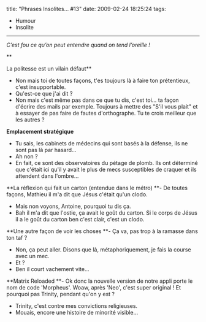 title: "Phrases Insolites… #13"
date: 2009-02-24 18:25:24
tags:
  - Humour
  - Insolite
---

_C’est fou ce qu’on peut entendre quand on tend l’oreille&nbsp;!_

**<!-- more -->

La politesse est un vilain défaut**
- Non mais toi de toutes façons, t'es toujours là à faire ton prétentieux, c'est insupportable.
- Qu'est-ce que j'ai dit&nbsp;?
- Non mais c'est même pas dans ce que tu dis, c'est toi&#8230; ta façon d'écrire des mails par exemple. Toujours à mettre des "S'il vous plait" et à essayer de pas faire de fautes d'orthographe. Tu te crois meilleur que les autres&nbsp;?

**Emplacement stratégique**
- Tu sais, les cabinets de médecins qui sont basés à la défense, ils ne sont pas là par hasard&#8230;
- Ah non&nbsp;?
- En fait, ce sont des observatoires du pétage de plomb. Ils ont déterminé que c'était ici qu'il y avait le plus de mecs susceptibles de craquer et ils attendent dans l'ombre&#8230;

**La réflexion qui fait un carton (entendue dans le métro)
**- De toutes façons, Mathieu il m'a dit que Jésus c'était qu'un clodo.
- Mais non voyons, Antoine, pourquoi tu dis ça.
- Bah il m'a dit que l'ostie, ça avait le goût du carton. Si le corps de Jésus il a le goût du carton ben c'est clair, c'est un clodo.

**Une autre façon de voir les choses
**- Ça va, pas trop à la ramasse dans ton taf&nbsp;?
- Non, ça peut aller. Disons que là, métaphoriquement, je fais la course avec un mec.
- Et&nbsp;?
- Ben il court vachement vite&#8230;

**Matrix Reloaded
**- Ok donc la nouvelle version de notre appli porte le nom de code 'Morpheus'. Woaw, après 'Neo', c'est super original&nbsp;! Et pourquoi pas Trinity, pendant qu'on y est&nbsp;?
- Trinity, c'est contre mes convictions religieuses.
- Mouais, encore une histoire de minorité visible&#8230;
